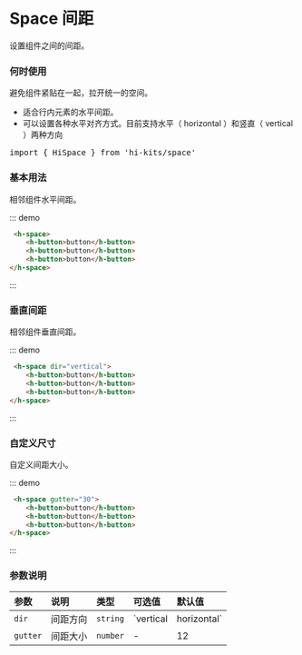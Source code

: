 # Space 间距

设置组件之间的间距。

### 何时使用
避免组件紧贴在一起，拉开统一的空间。

- 适合行内元素的水平间距。
- 可以设置各种水平对齐方式。目前支持水平（ horizontal ）和竖直（ vertical ）两种方向
<pre class="language-ts">
import { HiSpace } from 'hi-kits/space'
</pre>
### 基本用法
相邻组件水平间距。

::: demo
```html
 <h-space>
    <h-button>button</h-button>
    <h-button>button</h-button>
    <h-button>button</h-button>
</h-space>

```
:::

### 垂直间距
相邻组件垂直间距。

::: demo
```html
 <h-space dir="vertical">
    <h-button>button</h-button>
    <h-button>button</h-button>
    <h-button>button</h-button>
</h-space>

```
:::

### 自定义尺寸
自定义间距大小。

::: demo
```html
 <h-space gutter="30">
    <h-button>button</h-button>
    <h-button>button</h-button>
    <h-button>button</h-button>
</h-space>

```
:::

### 参数说明

|参数|说明|类型|可选值|默认值
|:--|:--|:--|:-----|:---
| `dir` | 间距方向| `string` | `vertical | horizontal` | `horizontal`
| `gutter` | 间距大小	| `number` | - | 12


